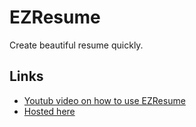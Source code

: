 # EZResume
Create beautiful resume quickly.

## Links
- [Youtub video on how to use EZResume](https://youtu.be/tXUwLVGATMI)
- [Hosted here](https://ezresume.compile7.org)